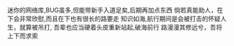 迷你的网络库,BUG虽多,但能带新手入道足矣,后期再加点东西
倘若真能助人，在下会非常欣慰,而且在下也有很长的路要走
知识如海,航行期间是会被打击的怀疑人生，就算被吊打,
吾辈也应当硬着头皮重新站起,破海前行
路漫漫其修远兮，吾将上下而求索
